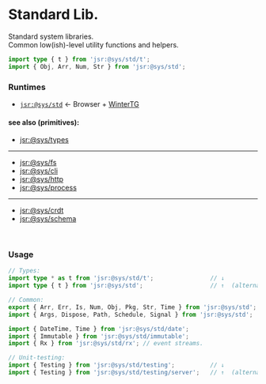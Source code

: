 # Standard Lib.
Standard system libraries.  
Common low(ish)-level utility functions and helpers.

```ts
import type { t } from 'jsr:@sys/std/t';
import { Obj, Arr, Num, Str } from 'jsr:@sys/std';
```


### Runtimes
- [`jsr:@sys/std`](https://jsr.io/@sys/std) ← Browser + [WinterTG](https://wintertc.org/)

#### see also (primitives):
- [jsr:@sys/types](https://jsr.io/@sys/types)
---
- [jsr:@sys/fs](https://jsr.io/@sys/fs)
- [jsr:@sys/cli](https://jsr.io/@sys/cli)
- [jsr:@sys/http](https://jsr.io/@sys/http)
- [jsr:@sys/process](https://jsr.io/@sys/process)
---
- [jsr:@sys/crdt](https://jsr.io/@sys/crdt)
- [jsr:@sys/schema](https://jsr.io/@sys/schema)
<p>&nbsp;<p>

### Usage

```ts
// Types:
import type * as t from 'jsr:@sys/std/t';                // ↓
import type { t } from 'jsr:@sys/std';                   // ↑  (alternative)

// Common:
export { Arr, Err, Is, Num, Obj, Pkg, Str, Time } from 'jsr:@sys/std';
import { Args, Dispose, Path, Schedule, Signal } from 'jsr:@sys/std';

import { DateTime, Time } from 'jsr:@sys/std/date';
import { Immutable } from 'jsr:@sys/std/immutable';
import { Rx } from 'jsr:@sys/std/rx'; // event streams.

// Unit-testing:
import { Testing } from 'jsr:@sys/std/testing';          // ↓
import { Testing } from 'jsr:@sys/std/testing/server';   // ↑  (alternative)
```
